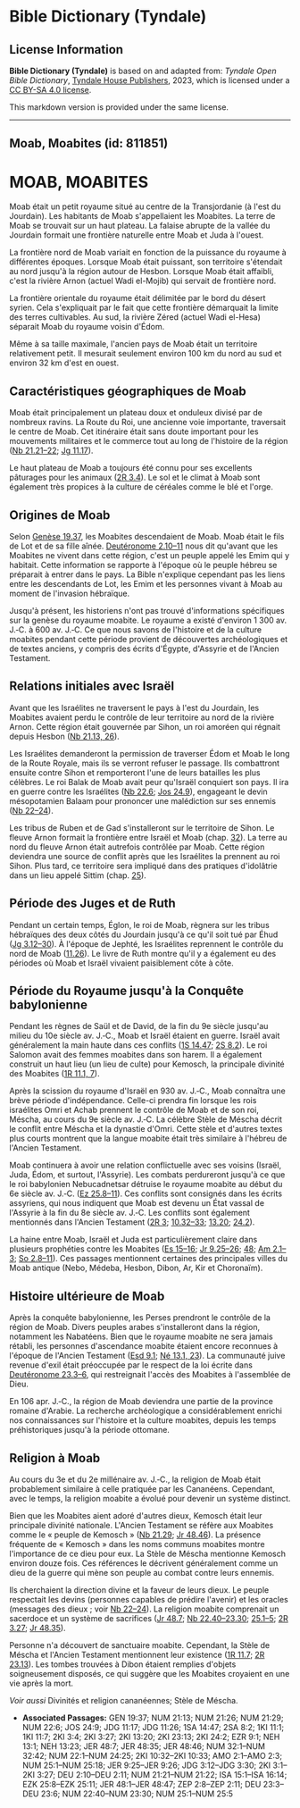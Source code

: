 # Bible Dictionary (Tyndale)

## License Information

**Bible Dictionary (Tyndale)** is based on and adapted from: _Tyndale Open Bible Dictionary_, [Tyndale House Publishers](https://tyndaleopenresources.com/), 2023, which is licensed under a [CC BY-SA 4.0 license](https://creativecommons.org/licenses/by-sa/4.0/legalcode.en).

This markdown version is provided under the same license.



--------------------------------

## Moab, Moabites (id: 811851)

MOAB, MOABITES
==============

Moab était un petit royaume situé au centre de la Transjordanie (à l'est du Jourdain). Les habitants de Moab s'appellaient les Moabites. La terre de Moab se trouvait sur un haut plateau. La falaise abrupte de la vallée du Jourdain formait une frontière naturelle entre Moab et Juda à l'ouest.

La frontière nord de Moab variait en fonction de la puissance du royaume à différentes époques. Lorsque Moab était puissant, son territoire s'étendait au nord jusqu'à la région autour de Hesbon. Lorsque Moab était affaibli, c'est la rivière Arnon (actuel Wadi el\-Mojib) qui servait de frontière nord.

La frontière orientale du royaume était délimitée par le bord du désert syrien. Cela s'expliquait par le fait que cette frontière démarquait la limite des terres cultivables. Au sud, la rivière Zéred (actuel Wadi el\-Hesa) séparait Moab du royaume voisin d'Édom.

Même à sa taille maximale, l'ancien pays de Moab était un territoire relativement petit. Il mesurait seulement environ 100 km du nord au sud et environ 32 km d'est en ouest.

Caractéristiques géographiques de Moab
--------------------------------------

Moab était principalement un plateau doux et onduleux divisé par de nombreux ravins. La Route du Roi, une ancienne voie importante, traversait le centre de Moab. Cet itinéraire était sans doute important pour les mouvements militaires et le commerce tout au long de l'histoire de la région ([Nb 21\.21–22](https://ref.ly/Num21:21-Num21:22); [Jg 11\.17](https://ref.ly/Judg11:17)).

Le haut plateau de Moab a toujours été connu pour ses excellents pâturages pour les animaux ([2R 3\.4](https://ref.ly/2Kgs3:4)). Le sol et le climat à Moab sont également très propices à la culture de céréales comme le blé et l'orge.

Origines de Moab
----------------

Selon [Genèse 19\.37](https://ref.ly/Gen19:37), les Moabites descendaient de Moab. Moab était le fils de Lot et de sa fille aînée. [Deutéronome 2\.10–11](https://ref.ly/Deut2:10-Deut2:11) nous dit qu'avant que les Moabites ne vivent dans cette région, c'est un peuple appelé les Emim qui y habitait. Cette information se rapporte à l'époque où le peuple hébreu se préparait à entrer dans le pays. La Bible n'explique cependant pas les liens entre les descendants de Lot, les Emim et les personnes vivant à Moab au moment de l'invasion hébraïque.

Jusqu'à présent, les historiens n'ont pas trouvé d'informations spécifiques sur la genèse du royaume moabite. Le royaume a existé d'environ 1 300 av. J.‑C. à 600 av. J.‑C. Ce que nous savons de l'histoire et de la culture moabites pendant cette période provient de découvertes archéologiques et de textes anciens, y compris des écrits d'Égypte, d'Assyrie et de l'Ancien Testament.

Relations initiales avec Israël
-------------------------------

Avant que les Israélites ne traversent le pays à l'est du Jourdain, les Moabites avaient perdu le contrôle de leur territoire au nord de la rivière Arnon. Cette région était gouvernée par Sihon, un roi amoréen qui régnait depuis Hesbon ([Nb 21\.13, 26](https://ref.ly/Num21:13,Num21:26)).

Les Israélites demanderont la permission de traverser Édom et Moab le long de la Route Royale, mais ils se verront refuser le passage. Ils combattront ensuite contre Sihon et remporteront l'une de leurs batailles les plus célèbres. Le roi Balak de Moab avait peur qu'Israël conquiert son pays. Il ira en guerre contre les Israélites ([Nb 22\.6](https://ref.ly/Num22:6); [Jos 24\.9](https://ref.ly/Josh24:9)), engageant le devin mésopotamien Balaam pour prononcer une malédiction sur ses ennemis ([Nb 22–24](https://ref.ly/Num22:1-Num24:25)).

Les tribus de Ruben et de Gad s'installeront sur le territoire de Sihon. Le fleuve Arnon formait la frontière entre Israël et Moab (chap. [32](https://ref.ly/Num32:1-Num32:42)). La terre au nord du fleuve Arnon était autrefois contrôlée par Moab. Cette région deviendra une source de conflit après que les Israélites la prennent au roi Sihon. Plus tard, ce territoire sera impliqué dans des pratiques d'idolâtrie dans un lieu appelé Sittim (chap. [25](https://ref.ly/Num25:1-Num25:18)).

Période des Juges et de Ruth
----------------------------

Pendant un certain temps, Églon, le roi de Moab, règnera sur les tribus hébraïques des deux côtés du Jourdain jusqu'à ce qu'il soit tué par Éhud ([Jg 3\.12–30](https://ref.ly/Judg3:12-Judg3:30)). À l'époque de Jephté, les Israélites reprennent le contrôle du nord de Moab ([11\.26](https://ref.ly/Judg11:26)). Le livre de Ruth montre qu'il y a également eu des périodes où Moab et Israël vivaient paisiblement côte à côte.

Période du Royaume jusqu'à la Conquête babylonienne
---------------------------------------------------

Pendant les règnes de Saül et de David, de la fin du 9e siècle jusqu'au milieu du 10e siècle av. J.‑C., Moab et Israël étaient en guerre. Israël avait généralement la main haute dans ces conflits ([1S 14\.47](https://ref.ly/1Sam14:47); [2S 8\.2](https://ref.ly/2Sam8:2)). Le roi Salomon avait des femmes moabites dans son harem. Il a également construit un haut lieu (un lieu de culte) pour Kemosch, la principale divinité des Moabites ([1R 11\.1, 7](https://ref.ly/1Kgs11:1,1Kgs11:7)).

Après la scission du royaume d'Israël en 930 av. J.‑C., Moab connaîtra une brève période d'indépendance. Celle\-ci prendra fin lorsque les rois israélites Omri et Achab prennent le contrôle de Moab et de son roi, Méscha, au cours du 9e siècle av. J.‑C. La célèbre Stèle de Méscha décrit le conflit entre Méscha et la dynastie d'Omri. Cette stèle et d'autres textes plus courts montrent que la langue moabite était très similaire à l'hébreu de l'Ancien Testament.

Moab continuera à avoir une relation conflictuelle avec ses voisins (Israël, Juda, Édom, et surtout, l'Assyrie). Les combats perdureront jusqu'à ce que le roi babylonien Nebucadnetsar détruise le royaume moabite au début du 6e siècle av. J.‑C. ([Ez 25\.8–11](https://ref.ly/Ezek25:8-Ezek25:11)). Ces conflits sont consignés dans les écrits assyriens, qui nous indiquent que Moab est devenu un État vassal de l'Assyrie à la fin du 8e siècle av. J.‑C. Les conflits sont également mentionnés dans l'Ancien Testament ([2R 3](https://ref.ly/2Kgs3:1-2Kgs3:27); [10\.32–33](https://ref.ly/2Kgs10:32-2Kgs10:33); [13\.20](https://ref.ly/2Kgs13:20); [24\.2](https://ref.ly/2Kgs24:2)).

La haine entre Moab, Israël et Juda est particulièrement claire dans plusieurs prophéties contre les Moabites ([Es 15–16](https://ref.ly/Isa15:1-Isa16:14); [Jr 9\.25–26](https://ref.ly/Jer9:25-Jer9:26); [48](https://ref.ly/Jer48:1-Jer48:47); [Am 2\.1–3](https://ref.ly/Amos2:1-Amos2:3); [So 2\.8–11](https://ref.ly/Zeph2:8-Zeph2:11)). Ces passages mentionnent certaines des principales villes du Moab antique (Nebo, Médeba, Hesbon, Dibon, Ar, Kir et Choronaïm).

Histoire ultérieure de Moab
---------------------------

Après la conquête babylonienne, les Perses prendront le contrôle de la région de Moab. Divers peuples arabes s'installeront dans la région, notamment les Nabatéens. Bien que le royaume moabite ne sera jamais rétabli, les personnes d'ascendance moabite étaient encore reconnues à l'époque de l'Ancien Testament ([Esd 9\.1](https://ref.ly/Ezra9:1); [Né 13\.1, 23](https://ref.ly/Neh13:1,Neh13:23)). La communauté juive revenue d'exil était préoccupée par le respect de la loi écrite dans [Deutéronome 23\.3–6](https://ref.ly/Deut23:3-Deut23:6), qui restreignait l'accès des Moabites à l'assemblée de Dieu.

En 106 apr. J.‑C., la région de Moab deviendra une partie de la province romaine d'Arabie. La recherche archéologique a considérablement enrichi nos connaissances sur l'histoire et la culture moabites, depuis les temps préhistoriques jusqu'à la période ottomane.

Religion à Moab
---------------

Au cours du 3e et du 2e millénaire av. J.‑C., la religion de Moab était probablement similaire à celle pratiquée par les Cananéens. Cependant, avec le temps, la religion moabite a évolué pour devenir un système distinct.

Bien que les Moabites aient adoré d'autres dieux, Kemosch était leur principale divinité nationale. L'Ancien Testament se réfère aux Moabites comme le « peuple de Kemosch » ([Nb 21\.29](https://ref.ly/Num21:29); [Jr 48\.46](https://ref.ly/Jer48:46)). La présence fréquente de « Kemosch » dans les noms communs moabites montre l'importance de ce dieu pour eux. La Stèle de Méscha mentionne Kemosch environ douze fois. Ces références le décrivent généralement comme un dieu de la guerre qui mène son peuple au combat contre leurs ennemis.

Ils cherchaient la direction divine et la faveur de leurs dieux. Le peuple respectait les devins (personnes capables de prédire l'avenir) et les oracles (messages des dieux ; voir [Nb 22–24](https://ref.ly/Num22:1-Num24:25)). La religion moabite comprenait un sacerdoce et un système de sacrifices ([Jr 48\.7](https://ref.ly/Jer48:7); [Nb 22\.40–23\.30](https://ref.ly/Num22:40-Num23:30); [25\.1–5](https://ref.ly/Num25:1-Num25:5); [2R 3\.27](https://ref.ly/2Kgs3:27); [Jr 48\.35](https://ref.ly/Jer48:35)).

Personne n'a découvert de sanctuaire moabite. Cependant, la Stèle de Méscha et l'Ancien Testament mentionnent leur existence ([1R 11\.7](https://ref.ly/1Kgs11:7); [2R 23\.13](https://ref.ly/2Kgs23:13)). Les tombes trouvées à Dibon étaient remplies d'objets soigneusement disposés, ce qui suggère que les Moabites croyaient en une vie après la mort.

*Voir aussi* Divinités et religion cananéennes; Stèle de Méscha.

* **Associated Passages:** GEN 19:37; NUM 21:13; NUM 21:26; NUM 21:29; NUM 22:6; JOS 24:9; JDG 11:17; JDG 11:26; 1SA 14:47; 2SA 8:2; 1KI 11:1; 1KI 11:7; 2KI 3:4; 2KI 3:27; 2KI 13:20; 2KI 23:13; 2KI 24:2; EZR 9:1; NEH 13:1; NEH 13:23; JER 48:7; JER 48:35; JER 48:46; NUM 32:1–NUM 32:42; NUM 22:1–NUM 24:25; 2KI 10:32–2KI 10:33; AMO 2:1–AMO 2:3; NUM 25:1–NUM 25:18; JER 9:25–JER 9:26; JDG 3:12–JDG 3:30; 2KI 3:1–2KI 3:27; DEU 2:10–DEU 2:11; NUM 21:21–NUM 21:22; ISA 15:1–ISA 16:14; EZK 25:8–EZK 25:11; JER 48:1–JER 48:47; ZEP 2:8–ZEP 2:11; DEU 23:3–DEU 23:6; NUM 22:40–NUM 23:30; NUM 25:1–NUM 25:5

